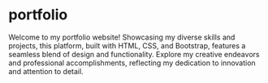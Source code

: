 # portfolio
Welcome to my portfolio website! Showcasing my diverse skills and projects, this platform, built with HTML, CSS, and Bootstrap, features a seamless blend of design and functionality. Explore my creative endeavors and professional accomplishments, reflecting my dedication to innovation and attention to detail.
